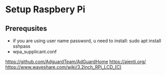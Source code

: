 # Setup Raspbery Pi

## Prerequsites
- if you are using user name password, u need to install: sudo apt install sshpass
- wpa_supplicant.conf

https://github.com/AdguardTeam/AdGuardHome
https://ajenti.org/
https://www.waveshare.com/wiki/3.2inch_RPi_LCD_(C)
